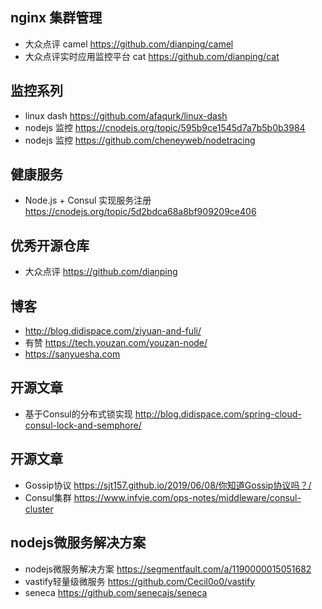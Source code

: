## nginx 集群管理
- 大众点评 camel  https://github.com/dianping/camel
- 大众点评实时应用监控平台 cat https://github.com/dianping/cat

## 监控系列
- linux dash  https://github.com/afaqurk/linux-dash
- nodejs 监控 https://cnodejs.org/topic/595b9ce1545d7a7b5b0b3984
- nodejs 监控 https://github.com/cheneyweb/nodetracing

## 健康服务
- Node.js + Consul 实现服务注册  https://cnodejs.org/topic/5d2bdca68a8bf909209ce406

## 优秀开源仓库
- 大众点评 https://github.com/dianping


## 博客
- http://blog.didispace.com/ziyuan-and-fuli/
- 有赞 https://tech.youzan.com/youzan-node/
- https://sanyuesha.com

## 开源文章
- 基于Consul的分布式锁实现 http://blog.didispace.com/spring-cloud-consul-lock-and-semphore/


## 开源文章
- Gossip协议 https://sjt157.github.io/2019/06/08/你知道Gossip协议吗？/
- Consul集群 https://www.infvie.com/ops-notes/middleware/consul-cluster


## nodejs微服务解决方案
- nodejs微服务解决方案 https://segmentfault.com/a/1190000015051682
- vastify轻量级微服务  https://github.com/Cecil0o0/vastify
- seneca https://github.com/senecajs/seneca
